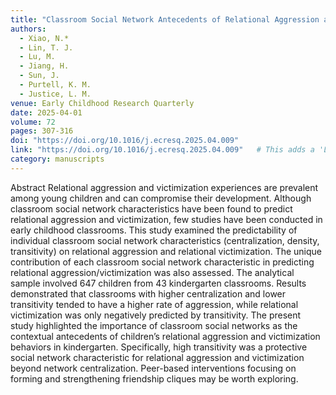 ```yaml
---
title: "Classroom Social Network Antecedents of Relational Aggression and Victimization for Kindergarten Children"
authors:
  - Xiao, N.*
  - Lin, T. J.
  - Lu, M.
  - Jiang, H.
  - Sun, J.
  - Purtell, K. M.
  - Justice, L. M.
venue: Early Childhood Research Quarterly
date: 2025-04-01
volume: 72
pages: 307-316
doi: "https://doi.org/10.1016/j.ecresq.2025.04.009"
link: "https://doi.org/10.1016/j.ecresq.2025.04.009"   # This adds a 'Link' button on the detail page
category: manuscripts
---
```


Abstract
Relational aggression and victimization experiences are prevalent among young children and can compromise their development. Although classroom social network characteristics have been found to predict relational aggression and victimization, few studies have been conducted in early childhood classrooms. This study examined the predictability of individual classroom social network characteristics (centralization, density, transitivity) on relational aggression and relational victimization. The unique contribution of each classroom social network characteristic in predicting relational aggression/victimization was also assessed. The analytical sample involved 647 children from 43 kindergarten classrooms. Results demonstrated that classrooms with higher centralization and lower transitivity tended to have a higher rate of aggression, while relational victimization was only negatively predicted by transitivity. The present study highlighted the importance of classroom social networks as the contextual antecedents of children’s relational aggression and victimization behaviors in kindergarten. Specifically, high transitivity was a protective social network characteristic for relational aggression and victimization beyond network centralization. Peer-based interventions focusing on forming and strengthening friendship cliques may be worth exploring.


